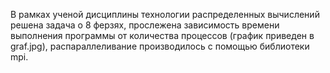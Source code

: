 В рамках ученой дисциплины технологии распределенных вычислений решена задача о 8 ферзях, прослежена зависимость времени выполнения программы от количества процессов (график приведен в graf.jpg), распараллеливание производилось с помощью библиотеки mpi.
